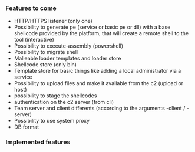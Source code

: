 ### Features to come

* HTTP/HTTPS listener (only one)
* Possibility to generate pe (service or basic pe or dll) with a base shellcode provided by the platform, that will create a remote shell to the tool (interactive)
* Possibility to execute-assembly (powershell)
* Possibility to migrate shell
* Malleable loader templates and loader store
* Shellcode store (only bin)
* Template store for basic things like adding a local administrator via a service
* Possibility to upload files and make it available from the c2 (upload or host)
* possibility to stage the shellcodes
* authentication on the c2 server (from cli)
* Team server and client differents (according to the arguments -client / -server)
* Possibility to use system proxy
* DB format




### Implemented features

